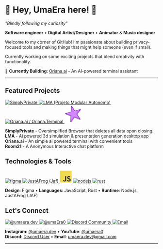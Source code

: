 # 💛 Hey, UmaEra here! 💛
*"Blindly following my curiosity"*

**Software engineer** • **Digital Artist/Designer** • **Animator** & **Music designer**

Welcome to my corner of GitHub! I'm passionate about building privacy-focused tools and making things that might help someone (even if small). 
<p></p>
Currently working on some exciting projects that blend creativity with functionality.

🚀 **Currently Building**: [Oriana.ai](https://github.com/PuplProject/Oriana.Terminal) - An AI-powered terminal assistant

---

## Featured Projects

<p> 
<a href="https://simplyprivate.github.io" target="_blank" rel="noreferrer"> 
    <img src="https://umaera.github.io/icons/app-icons/scah.png" alt="SimplyPrivate" width="60"/> 
</a> 
<a href="https://youtube.com/watch?v=-JSLFRz1zII" target="_blank" rel="noreferrer"> 
    <img src="https://umaera.github.io/icons/lib-icons/LMA.png" alt="LMA (Projeto Modular Autonomo)" width="60"/> 
</a> 
<a href="https://github.com/PuplProject/Oriana.Terminal" target="_blank" rel="noreferrer"> 
    <img src="https://camo.githubusercontent.com/c90cc73b6d65b6d2288d6e7415be0abc977e53d6f3f8424ae23bb8673d624eab/68747470733a2f2f756d616572612e6769746875622e696f2f69636f6e732f6c69622d69636f6e732f4f7269616e612e706e67" alt="Oriana.ai / Oriana.Terminal" width="60"/> 
</a>
<a href="https://github.com/notYarazi/room21" target="_blank" rel="noreferrer"> 
    <img src="https://github.com/NotYarazi/room21/blob/main/brand/Room21.png" alt="Room21" width="60"/> 
</a> 
</p>

**SimplyPrivate** - Oversimplified Browser that deletes all data opon closing.  
**LMA** - Ai powered 3d simulation & presentation generation desktop app  
**Oriana.ai** - An simple ai powered terminal with convenient tools  
**Room21** - A Anonymous Interactive chat platform  

## Technologies & Tools

<p> 
<a href="https://www.figma.com/" target="_blank" rel="noreferrer"> 
    <img src="https://vectorlogo.zone/logos/figma/figma-icon.svg" alt="figma" width="40"/> 
</a> 
<a href="https://github.com/azayraTeam" target="_blank" rel="noreferrer">
    <img src="https://umaera.github.io/icons/new-pack-icons/tile.justafrog.png" alt="JustAFrog (Jaf)" width="40"/>
</a>
<a href="https://developer.mozilla.org/en-US/docs/Web/JavaScript" target="_blank" rel="noreferrer"> 
    <img src="https://raw.githubusercontent.com/devicons/devicon/master/icons/javascript/javascript-original.svg" alt="javascript" width="40"/> 
</a> 
<a href="https://nodejs.org" target="_blank" rel="noreferrer"> 
    <img src="https://cdn-icons-png.freepik.com/512/15379/15379746.png" alt="nodejs" width="40"/> 
</a> 
<a href="https://rust-lang.org" target="_blank" rel="noreferrer"> 
    <img src="https://img.icons8.com/?size=512&id=t7vIvDXazOGO&format=png" alt="rust" width="40"/> 
</a>
</p>

**Design**: Figma • **Languages**: JavaScript, Rust • **Runtime**: Node.js, JustAFrog (JAF)

## Let's Connect

<p> 
<a href="https://instagram.com/umaera.dev" target="_blank" rel="noreferrer"> 
    <img src="https://upload.wikimedia.org/wikipedia/commons/thumb/a/a5/Instagram_icon.png/768px-Instagram_icon.png" alt="@umaera.dev" width="40"/> 
</a> 
<a href="https://youtube.com/@umaera0" target="_blank" rel="noreferrer"> 
    <img src="https://static.vecteezy.com/system/resources/thumbnails/023/986/480/small_2x/youtube-logo-youtube-logo-transparent-youtube-icon-transparent-free-free-png.png" alt="@umaEra0" width="40"/> 
</a> 
<a href="https://discord.com/users/879514090450587669" target="_blank" rel="noreferrer"> 
    <img src="https://images.icon-icons.com/2108/PNG/512/discord_icon_130958.png" alt="Discord Community" width="40"/> 
</a>     
<a href="mailto:umaera.dev@gmail.com" target="_blank" rel="noreferrer"> 
    <img src="https://upload.wikimedia.org/wikipedia/commons/thumb/7/7e/Gmail_icon_%282020%29.svg/1280px-Gmail_icon_%282020%29.svg.png" alt="Email" width="40"/> 
</a> 
</p>

**Instagram**: [@umaera.dev](https://instagram.com/umaera.dev) • **YouTube**: [@umaera0](https://youtube.com/@umaera0)  
**Discord**: [Discord User](https://discord.com/users/879514090450587669) • **Email**: [umaera.dev@gmail.com](mailto:umaera.dev@gmail.com)

---

